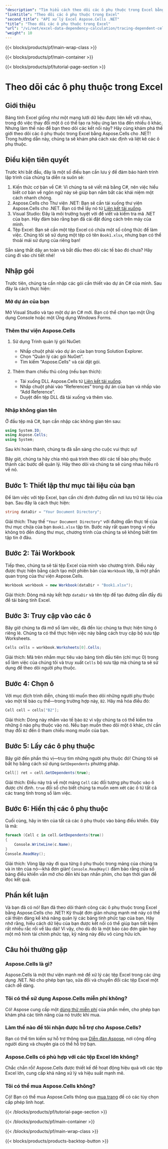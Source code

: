 ```yaml
---
"description": "Tìm hiểu cách theo dõi các ô phụ thuộc trong Excel bằng Aspose.Cells cho .NET với hướng dẫn dễ làm theo này."
"linktitle": "Theo dõi các ô phụ thuộc trong Excel"
"second_title": "API xử lý Excel Aspose.Cells .NET"
"title": "Theo dõi các ô phụ thuộc trong Excel"
"url": "/vi/net/excel-data-dependency-calculation/tracing-dependent-cells-in-excel/"
"weight": 10
---
```


{{< blocks/products/pf/main-wrap-class >}}

{{< blocks/products/pf/main-container >}}

{{< blocks/products/pf/tutorial-page-section >}}

# Theo dõi các ô phụ thuộc trong Excel

## Giới thiệu

Bảng tính Excel giống như một mạng lưới dữ liệu được liên kết với nhau, trong đó việc thay đổi một ô có thể tạo ra hiệu ứng lan tỏa đến nhiều ô khác. Nhưng làm thế nào để bạn theo dõi các kết nối này? Hãy cùng khám phá thế giới theo dõi các ô phụ thuộc trong Excel bằng Aspose.Cells cho .NET! Trong hướng dẫn này, chúng ta sẽ khám phá cách xác định và liệt kê các ô phụ thuộc. 

## Điều kiện tiên quyết

Trước khi bắt đầu, đây là một số điều bạn cần lưu ý để đảm bảo hành trình lập trình của chúng ta diễn ra suôn sẻ:

1. Kiến thức cơ bản về C#: Vì chúng ta sẽ viết mã bằng C#, nên việc hiểu biết cơ bản về ngôn ngữ này sẽ giúp bạn nắm bắt các khái niệm một cách nhanh chóng.
2. Aspose.Cells cho Thư viện .NET: Bạn sẽ cần tải xuống thư viện Aspose.Cells cho .NET. Bạn có thể lấy nó từ [Liên kết tải xuống](https://releases.aspose.com/cells/net/).
3. Visual Studio: Đây là môi trường tuyệt vời để viết và kiểm tra mã .NET của bạn. Hãy đảm bảo rằng bạn đã cài đặt đúng cách trên máy của mình. 
4. Tệp Excel: Bạn sẽ cần một tệp Excel có chứa một số công thức để làm việc. Chúng tôi sẽ sử dụng một tệp có tên `Book1.xlsx`, nhưng bạn có thể thoải mái sử dụng của riêng bạn!

Sẵn sàng thắt dây an toàn và bắt đầu theo dõi các tế bào đó chưa? Hãy cùng đi vào chi tiết nhé!

## Nhập gói

Trước tiên, chúng ta cần nhập các gói cần thiết vào dự án C# của mình. Sau đây là cách thực hiện:

### Mở dự án của bạn

Mở Visual Studio và tạo một dự án C# mới. Bạn có thể chọn tạo một Ứng dụng Console hoặc một Ứng dụng Windows Forms.

### Thêm thư viện Aspose.Cells

1. Sử dụng Trình quản lý gói NuGet: 
   - Nhấp chuột phải vào dự án của bạn trong Solution Explorer.
   - Chọn “Quản lý các gói NuGet”.
   - Tìm kiếm "Aspose.Cells" và cài đặt gói.

2. Thêm tham chiếu thủ công (nếu bạn thích): 
   - Tải xuống DLL Aspose.Cells từ [Liên kết tải xuống](https://releases.aspose.com/cells/net/).
   - Nhấp chuột phải vào “References” trong dự án của bạn và nhấp vào “Add Reference”.
   - Duyệt đến tệp DLL đã tải xuống và thêm vào.

### Nhập không gian tên

Ở đầu tệp mã C#, bạn cần nhập các không gian tên sau:

```csharp
using System.IO;
using Aspose.Cells;
using System;
```

Sau khi hoàn thành, chúng ta đã sẵn sàng cho cuộc vui thực sự!

Bây giờ, chúng ta hãy chia nhỏ quá trình theo dõi các tế bào phụ thuộc thành các bước dễ quản lý. Hãy theo dõi và chúng ta sẽ cùng nhau hiểu rõ về nó.

## Bước 1: Thiết lập thư mục tài liệu của bạn

Để làm việc với tệp Excel, bạn cần chỉ định đường dẫn nơi lưu trữ tài liệu của bạn. Sau đây là cách thực hiện:

```csharp
string dataDir = "Your Document Directory";
```

Giải thích: Thay thế `"Your Document Directory"` với đường dẫn thực tế của thư mục chứa của bạn `Book1.xlsx` tập tin. Bước này rất quan trọng vì nếu không trỏ đến đúng thư mục, chương trình của chúng ta sẽ không biết tìm tập tin ở đâu.

## Bước 2: Tải Workbook

Tiếp theo, chúng ta sẽ tải tệp Excel của mình vào chương trình. Điều này được thực hiện bằng cách tạo một phiên bản của `Workbook` lớp, là một phần quan trọng của thư viện Aspose.Cells.

```csharp
Workbook workbook = new Workbook(dataDir + "Book1.xlsx");
```

Giải thích: Dòng mã này kết hợp `dataDir` và tên tệp để tạo đường dẫn đầy đủ để tải bảng tính Excel. 

## Bước 3: Truy cập vào các ô

Bây giờ chúng ta đã mở sổ làm việc, đã đến lúc chúng ta thực hiện từng ô riêng lẻ. Chúng ta có thể thực hiện việc này bằng cách truy cập bộ sưu tập Worksheets.

```csharp
Cells cells = workbook.Worksheets[0].Cells;
```

Giải thích: Mã trên nhắm mục tiêu vào bảng tính đầu tiên (chỉ mục 0) trong sổ làm việc của chúng tôi và truy xuất `Cells` bộ sưu tập mà chúng ta sẽ sử dụng để theo dõi người phụ thuộc.

## Bước 4: Chọn ô

Với mục đích trình diễn, chúng tôi muốn theo dõi những người phụ thuộc vào một tế bào cụ thể—trong trường hợp này, `B2`. Hãy mã hóa điều đó:

```csharp
Cell cell = cells["B2"];
```

Giải thích: Dòng này nhắm vào tế bào `B2` vì vậy chúng ta có thể kiểm tra những ô nào phụ thuộc vào nó. Nếu bạn muốn theo dõi một ô khác, chỉ cần thay đổi `B2` đến ô tham chiếu mong muốn của bạn. 

## Bước 5: Lấy các ô phụ thuộc

Bây giờ đến phần thú vị—truy tìm những người phụ thuộc đó! Chúng tôi sẽ bắt họ bằng cách sử dụng `GetDependents` phương pháp.

```csharp
Cell[] ret = cell.GetDependents(true);
```

Giải thích: Điều này trả về một mảng `Cell` các đối tượng phụ thuộc vào ô được chỉ định. `true` đối số cho biết chúng ta muốn xem xét các ô từ tất cả các trang tính trong sổ làm việc.

## Bước 6: Hiển thị các ô phụ thuộc

Cuối cùng, hãy in tên của tất cả các ô phụ thuộc vào bảng điều khiển. Đây là mã:

```csharp
foreach (Cell c in cell.GetDependents(true))
{
    Console.WriteLine(c.Name);
}
Console.ReadKey();
```

Giải thích: Vòng lặp này đi qua từng ô phụ thuộc trong mảng của chúng ta và in tên của nó—khá đơn giản! `Console.ReadKey()` đảm bảo rằng cửa sổ bảng điều khiển vẫn mở cho đến khi bạn nhấn phím, cho bạn thời gian để đọc kết quả.

## Phần kết luận

Và bạn đã có nó! Bạn đã theo dõi thành công các ô phụ thuộc trong Excel bằng Aspose.Cells cho .NET! Kỹ thuật đơn giản nhưng mạnh mẽ này có thể cải thiện đáng kể khả năng quản lý các bảng tính phức tạp của bạn. Hãy nhớ rằng, hiểu cách dữ liệu của bạn được kết nối có thể giúp bạn tiết kiệm rất nhiều rắc rối về lâu dài! Vì vậy, cho dù đó là một báo cáo đơn giản hay một mô hình tài chính phức tạp, kỹ năng này đều vô cùng hữu ích.

## Câu hỏi thường gặp

### Aspose.Cells là gì?
Aspose.Cells là một thư viện mạnh mẽ để xử lý các tệp Excel trong các ứng dụng .NET. Nó cho phép bạn tạo, sửa đổi và chuyển đổi các tệp Excel một cách dễ dàng.

### Tôi có thể sử dụng Aspose.Cells miễn phí không?
Có! Aspose cung cấp một [dùng thử miễn phí](https://releases.aspose.com/) của phần mềm, cho phép bạn khám phá các tính năng của nó trước khi mua.

### Làm thế nào để tôi nhận được hỗ trợ cho Aspose.Cells?
Bạn có thể tìm kiếm sự hỗ trợ thông qua [Diễn đàn Aspose](https://forum.aspose.com/c/cells/9), nơi cộng đồng người dùng và chuyên gia có thể hỗ trợ bạn. 

### Aspose.Cells có phù hợp với các tệp Excel lớn không?
Chắc chắn rồi! Aspose.Cells được thiết kế để hoạt động hiệu quả với các tệp Excel lớn, cung cấp khả năng xử lý và hiệu suất mạnh mẽ.

### Tôi có thể mua Aspose.Cells không?
Có! Bạn có thể mua Aspose.Cells thông qua [mua trang](https://purchase.aspose.com/buy) để có các tùy chọn cấp phép linh hoạt.

{{< /blocks/products/pf/tutorial-page-section >}}

{{< /blocks/products/pf/main-container >}}

{{< /blocks/products/pf/main-wrap-class >}}

{{< blocks/products/products-backtop-button >}}